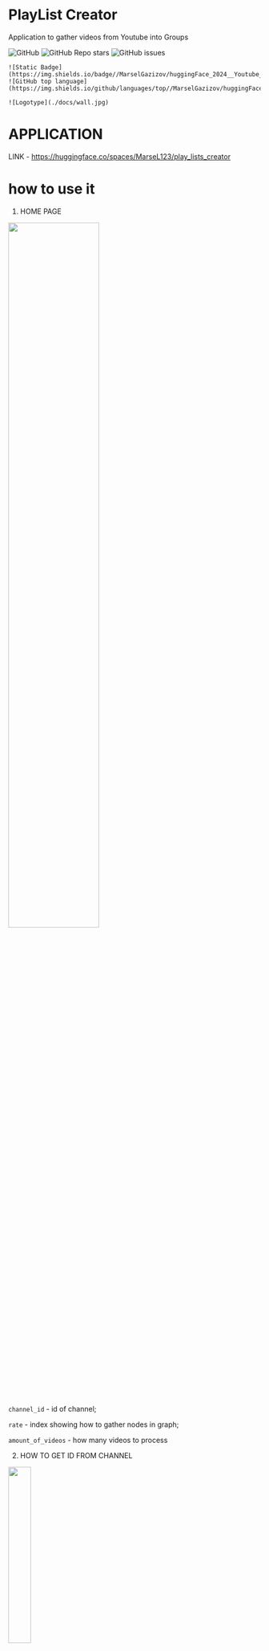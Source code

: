 

# PlayList Creator
Application to gather videos from Youtube into Groups

![GitHub](https://img.shields.io/github/license/MarselGazizov/huggingFace_2024__Youtube_PlayList_Creator)
![GitHub Repo stars](https://img.shields.io/github/stars/MarselGazizov/huggingFace_2024__Youtube_PlayList_Creator)
![GitHub issues](https://img.shields.io/github/issues/MarselGazizov/huggingFace_2024__Youtube_PlayList_Creator)

```
![Static Badge](https://img.shields.io/badge//MarselGazizov/huggingFace_2024__Youtube_PlayList_Creator)
![GitHub top language](https://img.shields.io/github/languages/top//MarselGazizov/huggingFace_2024__Youtube_PlayList_Creator)
```
```
![Logotype](./docs/wall.jpg)
```

# APPLICATION
LINK - https://huggingface.co/spaces/MarseL123/play_lists_creator



# how to use it

1. HOME PAGE

<img src="https://github.com/user-attachments/assets/55cd8e1a-19b7-426a-822b-6c4be775fd0e" width=60% height=60%>

```channel_id``` - id of channel;

```rate``` - index showing how to gather nodes in graph;

```amount_of_videos``` - how many videos to process

2. HOW TO GET ID FROM CHANNEL

<img src="https://github.com/user-attachments/assets/631e3665-cd40-4cf2-94b5-053a354110a3" width=30% height=30%>

3. HOW TO CHECK AMOUNT OF VIDEOS ON CHANNEL

<img src="https://github.com/user-attachments/assets/62d7404d-1187-461f-ae5d-94043694f388" width=30% height=30%>

4. now just wait for program to process request:

<img src="https://github.com/user-attachments/assets/4806aa0a-35b2-43b4-afc2-646c9d9cd3de" width=60% height=60%>

5. and here is the result: 

<img src="https://github.com/user-attachments/assets/00c5d2cb-af35-43cc-995b-98262e68b18b" width=70% height=70%>

6. and the graph:

<img src="https://github.com/user-attachments/assets/252c4fde-2e46-439e-9644-38e9dabaa91f" width=70% height=70%>

# huggingFace_2024__Youtube-PlayList-Creator
itis_2k_2s ; hugging Face ;  application to gather videos from youtube to playlists
